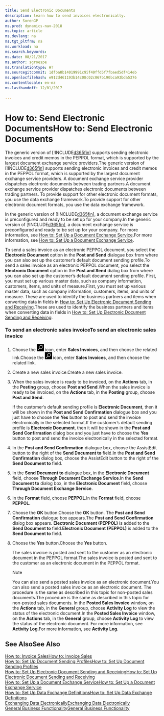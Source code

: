 ```yaml
---
title: Send Electronic Documents
description: learn how to send invoices electronically.
author: SorenGP
ms.prod: dynamics-nav-2018
ms.topic: article
ms.devlang: na
ms.tgt_pltfrm: na
ms.workload: na
ms.search.keywords: 
ms.date: 08/21/2017
ms.author: sgroespe
ms.translationtype: HT
ms.sourcegitcommit: 1dfba8b14019991c95f40ffd5f7fbaed5df414eb
ms.openlocfilehash: e912d461193b14c08c02c067b190bca93bda5376
ms.contentlocale: en-nz
ms.lasthandoff: 12/01/2017

---
```

# <a name="how-to-send-electronic-documents"></a><span data-ttu-id="395da-103">How to: Send Electronic Documents</span><span class="sxs-lookup"><span data-stu-id="395da-103">How to: Send Electronic Documents</span></span>
<span data-ttu-id="395da-104">The generic version of [!INCLUDE[d365fin](includes/d365fin_md.md)] supports sending electronic invoices and credit memos in the PEPPOL format, which is supported by the largest document exchange service providers.</span><span class="sxs-lookup"><span data-stu-id="395da-104">The generic version of [!INCLUDE[d365fin](includes/d365fin_md.md)] supports sending electronic invoices and credit memos in the PEPPOL format, which is supported by the largest document exchange service providers.</span></span> <span data-ttu-id="395da-105">A document exchange service provider dispatches electronic documents between trading partners.</span><span class="sxs-lookup"><span data-stu-id="395da-105">A document exchange service provider dispatches electronic documents between trading partners.</span></span> <span data-ttu-id="395da-106">To provide support for other electronic document formats, you use the data exchange framework.</span><span class="sxs-lookup"><span data-stu-id="395da-106">To provide support for other electronic document formats, you use the data exchange framework.</span></span>  

 <span data-ttu-id="395da-107">In the generic version of [!INCLUDE[d365fin](includes/d365fin_md.md)], a document exchange service is preconfigured and ready to be set up for your company.</span><span class="sxs-lookup"><span data-stu-id="395da-107">In the generic version of [!INCLUDE[d365fin](includes/d365fin_md.md)], a document exchange service is preconfigured and ready to be set up for your company.</span></span> <span data-ttu-id="395da-108">For more information, see [How to: Set Up a Document Exchange Service](across-how-to-set-up-a-document-exchange-service.md).</span><span class="sxs-lookup"><span data-stu-id="395da-108">For more information, see [How to: Set Up a Document Exchange Service](across-how-to-set-up-a-document-exchange-service.md).</span></span>  

 <span data-ttu-id="395da-109">To send a sales invoice as an electronic PEPPOL document, you select the **Electronic Document** option in the **Post and Send** dialogue box from where you can also set up the customer’s default document sending profile.</span><span class="sxs-lookup"><span data-stu-id="395da-109">To send a sales invoice as an electronic PEPPOL document, you select the **Electronic Document** option in the **Post and Send** dialog box from where you can also set up the customer’s default document sending profile.</span></span> <span data-ttu-id="395da-110">First, you must set up various master data, such as company information, customers, items, and units of measure.</span><span class="sxs-lookup"><span data-stu-id="395da-110">First, you must set up various master data, such as company information, customers, items, and units of measure.</span></span> <span data-ttu-id="395da-111">These are used to identify the business partners and items when converting data in fields in [How to: Set Up Electronic Document Sending and Receiving](across-how-to-set-up-electronic-document-sending-and-receiving.md).</span><span class="sxs-lookup"><span data-stu-id="395da-111">These are used to identify the business partners and items when converting data in fields in [How to: Set Up Electronic Document Sending and Receiving](across-how-to-set-up-electronic-document-sending-and-receiving.md).</span></span>  

### <a name="to-send-an-electronic-sales-invoice"></a><span data-ttu-id="395da-112">To send an electronic sales invoice</span><span class="sxs-lookup"><span data-stu-id="395da-112">To send an electronic sales invoice</span></span>  

1.  <span data-ttu-id="395da-113">Choose the ![Search for Page or Report](media/ui-search/search_small.png "Search for Page or Report icon") icon, enter **Sales Invoices**, and then choose the related link.</span><span class="sxs-lookup"><span data-stu-id="395da-113">Choose the ![Search for Page or Report](media/ui-search/search_small.png "Search for Page or Report icon") icon, enter **Sales Invoices**, and then choose the related link.</span></span>  

2.  <span data-ttu-id="395da-114">Create a new sales invoice.</span><span class="sxs-lookup"><span data-stu-id="395da-114">Create a new sales invoice.</span></span>  

3.  <span data-ttu-id="395da-115">When the sales invoice is ready to be invoiced, on the **Actions** tab, in the **Posting** group, choose **Post and Send**.</span><span class="sxs-lookup"><span data-stu-id="395da-115">When the sales invoice is ready to be invoiced, on the **Actions** tab, in the **Posting** group, choose **Post and Send**.</span></span>  

     <span data-ttu-id="395da-116">If the customer’s default sending profile is **Electronic Document**, then it will be shown in the **Post and Send Confirmation** dialogue box and you just have to choose the **Yes** button to post and send the invoice electronically in the selected format.</span><span class="sxs-lookup"><span data-stu-id="395da-116">If the customer’s default sending profile is **Electronic Document**, then it will be shown in the **Post and Send Confirmation** dialog box and you just have to choose the **Yes** button to post and send the invoice electronically in the selected format.</span></span>  

4.  <span data-ttu-id="395da-117">In the **Post and Send Confirmation** dialogue box, choose the AssistEdit button to the right of the **Send Document to** field.</span><span class="sxs-lookup"><span data-stu-id="395da-117">In the **Post and Send Confirmation** dialog box, choose the AssistEdit button to the right of the **Send Document to** field.</span></span>  

5.  <span data-ttu-id="395da-118">In the **Send Document to** dialogue box, in the **Electronic Document** field, choose **Through Document Exchange Service**.</span><span class="sxs-lookup"><span data-stu-id="395da-118">In the **Send Document to** dialog box, in the **Electronic Document** field, choose **Through Document Exchange Service**.</span></span>  

6.  <span data-ttu-id="395da-119">In the **Format** field, choose **PEPPOL**.</span><span class="sxs-lookup"><span data-stu-id="395da-119">In the **Format** field, choose **PEPPOL**.</span></span>  

7.  <span data-ttu-id="395da-120">Choose the **OK** button.</span><span class="sxs-lookup"><span data-stu-id="395da-120">Choose the **OK** button.</span></span> <span data-ttu-id="395da-121">The **Post and Send Confirmation** dialogue box appears.</span><span class="sxs-lookup"><span data-stu-id="395da-121">The **Post and Send Confirmation** dialog box appears.</span></span> <span data-ttu-id="395da-122">**Electronic Document (PEPPOL)** is added to the **Send Document to** field.</span><span class="sxs-lookup"><span data-stu-id="395da-122">**Electronic Document (PEPPOL)** is added to the **Send Document to** field.</span></span>  

8.  <span data-ttu-id="395da-123">Choose the **Yes** button.</span><span class="sxs-lookup"><span data-stu-id="395da-123">Choose the **Yes** button.</span></span>  

     <span data-ttu-id="395da-124">The sales invoice is posted and sent to the customer as an electronic document in the PEPPOL format.</span><span class="sxs-lookup"><span data-stu-id="395da-124">The sales invoice is posted and sent to the customer as an electronic document in the PEPPOL format.</span></span>  

    > [!NOTE]  
    >  <span data-ttu-id="395da-125">You can also send a posted sales invoice as an electronic document.</span><span class="sxs-lookup"><span data-stu-id="395da-125">You can also send a posted sales invoice as an electronic document.</span></span> <span data-ttu-id="395da-126">The procedure is the same as described in this topic for non-posted sales documents.</span><span class="sxs-lookup"><span data-stu-id="395da-126">The procedure is the same as described in this topic for non-posted sales documents.</span></span> <span data-ttu-id="395da-127">In the **Posted Sales Invoice** window, on the **Actions** tab, in the **General** group, choose **Activity Log** to view the status of the electronic document.</span><span class="sxs-lookup"><span data-stu-id="395da-127">In the **Posted Sales Invoice** window, on the **Actions** tab, in the **General** group, choose **Activity Log** to view the status of the electronic document.</span></span> <span data-ttu-id="395da-128">For more information, see **Activity Log**.</span><span class="sxs-lookup"><span data-stu-id="395da-128">For more information, see **Activity Log**.</span></span>  

## <a name="see-also"></a><span data-ttu-id="395da-129">See Also</span><span class="sxs-lookup"><span data-stu-id="395da-129">See Also</span></span>  
[<span data-ttu-id="395da-130">How to: Invoice Sales</span><span class="sxs-lookup"><span data-stu-id="395da-130">How to: Invoice Sales</span></span>](sales-how-invoice-sales.md)  
[<span data-ttu-id="395da-131">How to: Set Up Document Sending Profiles</span><span class="sxs-lookup"><span data-stu-id="395da-131">How to: Set Up Document Sending Profiles</span></span>](sales-how-setup-document-send-profiles.md)  
[<span data-ttu-id="395da-132">How to: Set Up Electronic Document Sending and Receiving</span><span class="sxs-lookup"><span data-stu-id="395da-132">How to: Set Up Electronic Document Sending and Receiving</span></span>](across-how-to-set-up-electronic-document-sending-and-receiving.md)  
[<span data-ttu-id="395da-133">How to: Set Up a Document Exchange Service</span><span class="sxs-lookup"><span data-stu-id="395da-133">How to: Set Up a Document Exchange Service</span></span>](across-how-to-set-up-a-document-exchange-service.md)  
[<span data-ttu-id="395da-134">How to: Set Up Data Exchange Definitions</span><span class="sxs-lookup"><span data-stu-id="395da-134">How to: Set Up Data Exchange Definitions</span></span>](across-how-to-set-up-data-exchange-definitions.md)  
[<span data-ttu-id="395da-135">Exchanging Data Electronically</span><span class="sxs-lookup"><span data-stu-id="395da-135">Exchanging Data Electronically</span></span>](across-data-exchange.md)  
[<span data-ttu-id="395da-136">General Business Functionality</span><span class="sxs-lookup"><span data-stu-id="395da-136">General Business Functionality</span></span>](ui-across-business-areas.md)  

